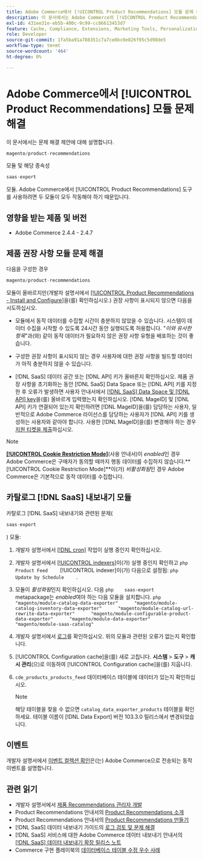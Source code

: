 ```yaml
---
title: Adobe Commerce에서 [!UICONTROL Product Recommendations] 모듈 문제 해결
description: 이 문서에서는 Adobe Commerce의 [!UICONTROL Product Recommendations] 모듈에 대한 문제 해결 제안에 대해 설명합니다.
exl-id: 431ee31e-eb5b-400c-9c99-cc86613453d7
feature: Cache, Compliance, Extensions, Marketing Tools, Personalization, Products, Recommendations
role: Developer
source-git-commit: 1fa5ba91a788351c7a7ce8bc0e826f05c5d98de5
workflow-type: tm+mt
source-wordcount: '464'
ht-degree: 0%

---
```


# Adobe Commerce에서 [!UICONTROL Product Recommendations] 모듈 문제 해결

이 문서에서는 문제 해결 제안에 대해 설명합니다.

```php
magento/product-recommendations
```

모듈 및 해당 종속성

```php
saas-export
```

모듈. Adobe Commerce에서 [!UICONTROL Product Recommendations] 도구를 사용하려면 두 모듈이 모두 작동해야 하기 때문입니다.

## 영향을 받는 제품 및 버전

* Adobe Commerce 2.4.4 - 2.4.7

## 제품 권장 사항 모듈 문제 해결

다음을 구성한 경우

```php
magento/product-recommendations
```

모듈이 올바르지만(개발자 설명서에서 [[!UICONTROL Product Recommendations - Install and Configure]](https://experienceleague.adobe.com/en/docs/commerce-merchant-services/product-recommendations/getting-started/install-configure)을(를) 확인하십시오.) 권장 사항이 표시되지 않으면 다음을 시도하십시오.

* 모듈에서 동작 데이터를 수집할 시간이 충분하지 않았을 수 있습니다. 시스템이 데이터 수집을 시작할 수 있도록 24시간 동안 실행되도록 허용합니다. &quot;*이와 유사한 항목*&quot;과(와) 같이 동작 데이터가 필요하지 않은 권장 사항 유형을 배포하는 것이 좋습니다.

* 구성한 권장 사항이 표시되지 않는 경우 사용자에 대한 권장 사항을 빌드할 데이터가 아직 충분하지 않을 수 있습니다.

* [!DNL SaaS] 데이터 공간 또는 [!DNL API] 키가 올바른지 확인하십시오. 제품 권장 사항을 초기화하는 동안 [!DNL SaaS] Data Space 또는 [!DNL API] 키를 지정한 후 오류가 발생하면 사용자 안내서에서 [[!DNL SaaS] Data Space 및 [!DNL API] key](https://experienceleague.adobe.com/en/docs/commerce-admin/config/services/saas)을(를) 올바르게 입력했는지 확인하십시오. [!DNL MageID] 및 [!DNL API] 키가 연결되어 있는지 확인하려면 [!DNL MageID]을(를) 담당하는 사용자, 일반적으로 Adobe Commerce 라이선스를 담당하는 사용자가 [!DNL API] 키를 생성하는 사용자와 같아야 합니다. 사용한 [!DNL MageID]을(를) 변경해야 하는 경우 [지원 티켓을 제출](/help/help-center-guide/help-center/magento-help-center-user-guide.md#submit-ticket)하십시오.

>[!NOTE]
>
>[**[!UICONTROL Cookie Restriction Mode]**](https://experienceleague.adobe.com/en/docs/commerce-admin/start/compliance/privacy/compliance-cookie-law)(사용 안내서)이 *enabled*인 경우 Adobe Commerce은 구매자가 동의할 때까지 행동 데이터를 수집하지 않습니다.**[!UICONTROL Cookie Restriction Mode]**이(가) *비활성화됨*인 경우 Adobe Commerce은 기본적으로 동작 데이터를 수집합니다.

## 카탈로그 [!DNL SaaS] 내보내기 모듈

카탈로그 [!DNL SaaS] 내보내기와 관련된 문제(

```php
saas-export
```

) 모듈:

1. 개발자 설명서에서 [[!DNL cron]](https://experienceleague.adobe.com/en/docs/commerce-operations/configuration-guide/cli/configure-cron-jobs) 작업이 실행 중인지 확인하십시오.
1. 개발자 설명서에서 [[!UICONTROL indexers]](https://experienceleague.adobe.com/en/docs/commerce-operations/configuration-guide/cli/manage-indexers)이(가) 실행 중인지 확인하고    ```php    Product Feed    ```    [!UICONTROL indexer]이(가) 다음으로 설정됨:    ```php    Update by Schedule    ```    .
1. 모듈이 *활성화됨*&#x200B;인지 확인하십시오. 다음    ```php    saas-export    ```    metapackage는 *enabled*&#x200B;여야 하는 다음 모듈을 설치합니다.    ```php    "magento/module-catalog-data-exporter"      "magento/module-catalog-inventory-data-exporter"      "magento/module-catalog-url-rewrite-data-exporter"      "magento/module-configurable-product-data-exporter"      "magento/module-data-exporter"      "magento/module-saas-catalog"    ```
1. 개발자 설명서에서 [로그](https://experienceleague.adobe.com/en/docs/commerce-operations/configuration-guide/cli/enable-logging)를 확인하십시오. 위의 모듈과 관련된 오류가 없는지 확인합니다.
1. [!UICONTROL Configuration cache]을(를) 새로 고칩니다. **시스템** > **도구** > **캐시 관리**(으)로 이동하여 [!UICONTROL Configuration cache]을(를) 지웁니다.
1. `cde_products_products_feed` 데이터베이스 테이블에 데이터가 있는지 확인하십시오.

   >[!NOTE]
   >
   >해당 테이블을 찾을 수 없으면 `catalog_data_exporter_products` 테이블을 확인하세요. 테이블 이름이 [!DNL Data Export] 버전 103.3.0 릴리스에서 변경되었습니다.

## 이벤트

개발자 설명서에서 [이벤트 컬렉션 확인](https://experienceleague.adobe.com/en/docs/commerce-merchant-services/product-recommendations/getting-started/verify)은(는) Adobe Commerce으로 전송되는 동작 이벤트를 설명합니다.

## 관련 읽기

* 개발자 설명서에서 [제품 Recommendations 관리자 개발](https://experienceleague.adobe.com/en/docs/commerce-merchant-services/product-recommendations/developer/development-overview)
* Product Recommendations 안내서의 [Product Recommendations 소개](https://experienceleague.adobe.com/en/docs/commerce-merchant-services/product-recommendations/overview)
* Product Recommendations 안내서의 [Product Recommendations 만들기](https://experienceleague.adobe.com/en/docs/commerce-merchant-services/product-recommendations/admin/create)
* [!DNL SaaS] 데이터 내보내기 가이드의 [로그 검토 및 문제 해결](https://experienceleague.adobe.com/en/docs/commerce-merchant-services/saas-data-export/troubleshooting-logging)
* [!DNL SaaS] 서비스에 대한 Adobe Commerce 데이터 내보내기 안내서의 [[!DNL SaaS] 데이터 내보내기 확장 릴리스 노트](https://experienceleague.adobe.com/en/docs/commerce-merchant-services/saas-data-export/release-notes)
* Commerce 구현 플레이북의 [데이터베이스 테이블 수정 우수 사례](https://experienceleague.adobe.com/en/docs/commerce-operations/implementation-playbook/best-practices/development/modifying-core-and-third-party-tables#why-adobe-recommends-avoiding-modifications)

